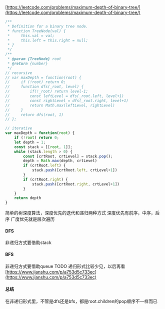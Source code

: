[https://leetcode.com/problems/maximum-depth-of-binary-tree/](https://leetcode.com/problems/maximum-depth-of-binary-tree/)
```js
/**
 * Definition for a binary tree node.
 * function TreeNode(val) {
 *     this.val = val;
 *     this.left = this.right = null;
 * }
 */
/**
 * @param {TreeNode} root
 * @return {number}
 */
// recursive
// var maxDepth = function(root) {
//     if (!root) return 0;
//     function dfs(_root, level) {
//         if(!_root) return level-1;
//         const leftLevel = dfs(_root.left, level+1)
//         const rightLevel = dfs(_root.right, level+1)
//         return Math.max(leftLevel, rightLevel)
//     }
//     return dfs(root, 1)
// };

// iterative
var maxDepth = function(root) {
    if (!root) return 0;
    let depth = 1;
    const stack = [[root, 1]];
    while (stack.length > 0) {
        const [crtRoot, crtLevel] = stack.pop();
        depth = Math.max(depth, crtLevel)
        if (crtRoot.left) {
            stack.push([crtRoot.left, crtLevel+1])
        }
        if (crtRoot.right) {
            stack.push([crtRoot.right, crtLevel+1])
        }
    }
    return depth
}
```
简单的树深度算法，深度优先的迭代和递归两种方式
深度优先有前序，中序，后序
广度优先就是层次遍历
#### DFS
非递归方式要借助stack

#### BFS
非递归方式要借助queue
TODO 递归形式比较少见，以后再看
[https://www.jianshu.com/p/a753d5c733ec](https://www.jianshu.com/p/a753d5c733ec)
#### 总结
在非递归形式里，不管是dfs还是bfs，都是root.children的pop顺序不一样而已

